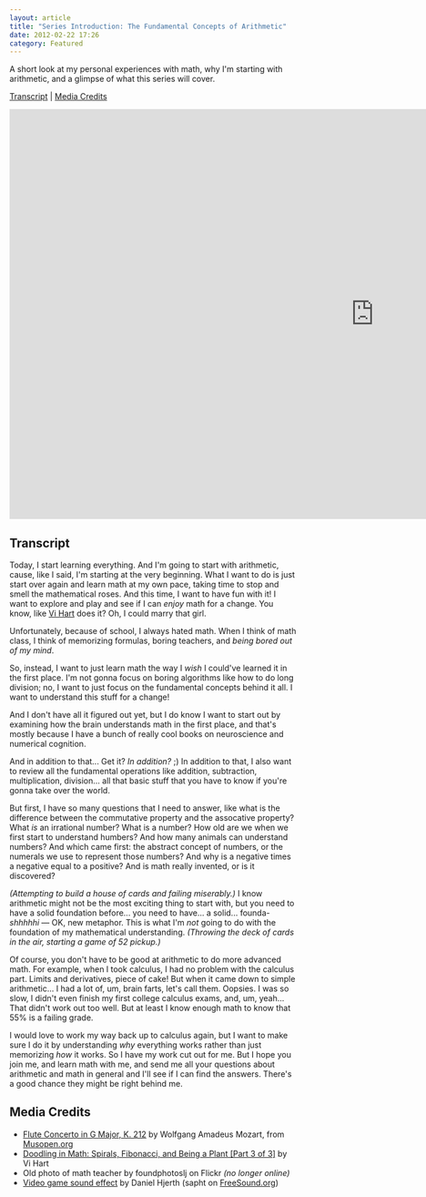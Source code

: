```yaml
---
layout: article
title: "Series Introduction: The Fundamental Concepts of Arithmetic"
date: 2012-02-22 17:26
category: Featured
---
```

<p>A short look at my personal experiences with math, why I'm starting with arithmetic, and a glimpse of what this series will cover.</p>

<p><a href="http://learningnerd.com/arithmetic-intro/#article">Transcript</a> | <a href="http://learningnerd.com/arithmetic-intro/#credits">Media Credits</a></p>

<iframe width="1280" height="720" src="https://www.youtube.com/embed/IPY6cbQhcLU?controls=0" frameborder="0" allowfullscreen></iframe>

<h2 class="transcript">Transcript</h2>
<p>Today, I start learning everything. And I'm going to start  with arithmetic, cause, like I said, I'm starting at the very beginning. What I want to do is just start over again and learn math at my own pace, taking time to stop and smell the mathematical roses. And this time, I want to have fun with it! I want to explore and play and see if I can <em>enjoy</em> math for a change. You know, like <a href="http://vihart.com/">Vi Hart</a> does it? Oh, I could marry that girl.</p>

<p>Unfortunately, because of school, I always hated math. When I think of math class, I think of memorizing formulas, boring teachers,  and <em>being bored out of my mind</em>.</p>
<p>So, instead, I want to just learn math the way I <em>wish</em>  I could've learned it in the first place. I'm not gonna focus on boring algorithms like how to do long division; no, I want to just focus on the fundamental concepts behind it all. I want to understand this stuff for a change!</p>

<p>And I don't have all it figured out yet, but I do know I want to start out by examining how the brain understands math in the first place, and that's mostly because I have a bunch of really cool books on neuroscience and numerical cognition.</p>
<p>And in addition to that... Get it? <em>In addition?</em> ;) In addition to that, I also want to review all the fundamental operations  like addition, subtraction, multiplication, division... all that basic stuff that you have to know if you're gonna take over the world.</p>

<p>But first, I have so many questions that I need to answer, like what is the difference between the commutative property and the assocative property? What <em>is</em> an irrational number? What is a number? How old are we when we first start to understand humbers? And how many animals can understand numbers? And which came first: the abstract concept of numbers, or the numerals we use to represent those numbers? And why is a negative times a negative equal to a positive? And is  math really invented, or is it discovered?</p>

<p><em>(Attempting to build a house of cards and failing miserably.)</em> I know arithmetic might not be the most exciting thing to start with, but you need to have a solid foundation before... you need to have... a solid... founda-<em>shhhhhi</em> — OK, new metaphor. This is what I'm <em>not</em> going to do with the foundation of my mathematical understanding. <em>(Throwing the deck of cards in the air, starting a game of 52 pickup.)</em></p>

<p>Of course, you don't have to be good at arithmetic to do more advanced math. For example, when I took calculus, I had no problem with the calculus part. Limits and derivatives, piece of cake! But when it came down to simple arithmetic... I had a lot of, um,  brain farts, let's call them. Oopsies. I was so slow, I didn't even finish my first college calculus exams, and, um, yeah... That didn't work out too well. But at least I know enough math to know that 55% is a failing grade.</p>

<p>I would love to work my way back up to calculus again, but I want to make sure I do it by understanding <em>why</em> everything works rather than just memorizing <em>how</em> it works. So I have my work cut out for me. But I hope you join me, and learn math with me, and send me all your questions about arithmetic and math in general and I'll see if I can find the answers. There's a good chance they might be right behind me.</p>

<h2 id="credits">Media Credits</h2>

<ul>
<li><a href="http://musopen.org/music/piece/69">Flute Concerto in G Major, K. 212</a> by Wolfgang Amadeus Mozart, from <a href="http://musopen.org/">Musopen.org</a></li>

<li><a href="http://www.youtube.com/watch?v=14-NdQwKz9w">Doodling in Math: Spirals, Fibonacci, and Being a Plant [Part 3 of 3]</a> by Vi Hart</li>

<li>Old photo of math teacher by foundphotoslj on Flickr <em>(no longer online)</em></li>

<li><a href="http://www.freesound.org/people/sapht/sounds/61234/">Video game sound effect</a> by Daniel Hjerth (sapht on <a href="http://www.freesound.org/">FreeSound.org</a>)</li>
</ul>